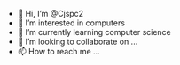 - 👋 Hi, I’m @Cjspc2
- 👀 I’m interested in computers
- 🌱 I’m currently learning computer science
- 💞️ I’m looking to collaborate on ...
- 📫 How to reach me ...

<!---
Cjspc2/Cjspc2 is a ✨ special ✨ repository because its `README.md` (this file) appears on your GitHub profile.
You can click the Preview link to take a look at your changes.
--->
